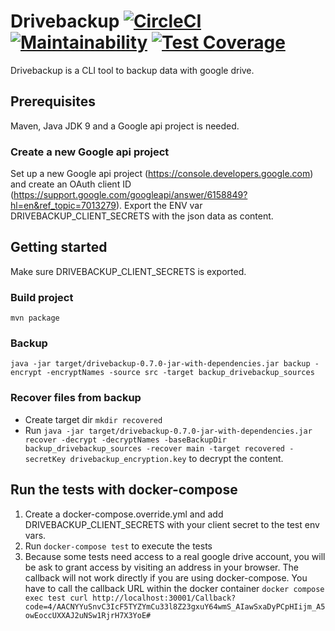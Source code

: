 # Drivebackup [![CircleCI](https://circleci.com/gh/jannik-hh/drivebackup.svg?style=svg)](https://circleci.com/gh/jannik-hh/drivebackup) [![Maintainability](https://api.codeclimate.com/v1/badges/df110004d0ebe06536b9/maintainability)](https://codeclimate.com/github/jannik-hh/drivebackup/maintainability) [![Test Coverage](https://api.codeclimate.com/v1/badges/df110004d0ebe06536b9/test_coverage)](https://codeclimate.com/github/jannik-hh/drivebackup/test_coverage)
Drivebackup is a CLI tool to backup data with google drive.

## Prerequisites
Maven, Java JDK 9 and a Google api project is needed.

### Create a new Google api project
Set up a new Google api project (https://console.developers.google.com) and create an
OAuth client ID (https://support.google.com/googleapi/answer/6158849?hl=en&ref_topic=7013279).
Export the ENV var DRIVEBACKUP_CLIENT_SECRETS with the json data as content.

## Getting started
Make sure DRIVEBACKUP_CLIENT_SECRETS is exported.
### Build project
`mvn package`
### Backup
`java -jar target/drivebackup-0.7.0-jar-with-dependencies.jar backup -encrypt -encryptNames -source src -target backup_drivebackup_sources`
### Recover files from backup
* Create target dir
`mkdir recovered`
* Run
`java -jar target/drivebackup-0.7.0-jar-with-dependencies.jar recover -decrypt -decryptNames -baseBackupDir backup_drivebackup_sources -recover main -target recovered -secretKey drivebackup_encryption.key`
to decrypt the content.

## Run the tests with docker-compose
1) Create a docker-compose.override.yml and add DRIVEBACKUP_CLIENT_SECRETS with your client secret to the test env vars.
2) Run `docker-compose test` to execute the tests
3) Because some tests need access to a real google drive account, you will be ask to grant access by visiting an address
   in your browser. The callback will not work directly if you are using docker-compose. You have to call the callback URL within the docker container
   `docker compose exec test curl http://localhost:30001/Callback?code=4/AACNYYuSnvC3IcF5TYZYmCu33l8Z23gxuY64wmS_AIawSxaDyPCpHIijm_A5owEoccUXXAJ2uNSw1RjrH7X3YoE#`
